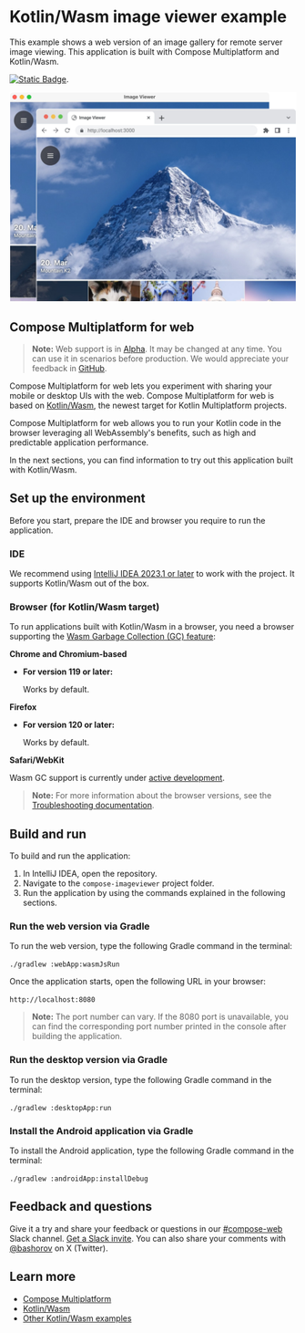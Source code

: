# Kotlin/Wasm image viewer example

This example shows a web version of an image gallery for remote server image viewing. This application is built with Compose Multiplatform and Kotlin/Wasm.

[![Static Badge](https://img.shields.io/badge/online%20demo%20%F0%9F%9A%80-6b57ff?style=for-the-badge)](https://zal.im/wasm/iv).

![](screenshots/imageviewer.png)

## Compose Multiplatform for web

> **Note:**
> Web support is in [Alpha](https://kotlinlang.org/docs/components-stability.html). It may be changed at any time. You can use it in scenarios before production.
> We would appreciate your feedback in [GitHub](https://github.com/JetBrains/compose-multiplatform/issues).

Compose Multiplatform for web lets you experiment with sharing your mobile or desktop UIs with the web. Compose Multiplatform for web is based on [Kotlin/Wasm](https://kotl.in/wasm),
the newest target for Kotlin Multiplatform projects. 

Compose Multiplatform for web allows you to run your Kotlin code in the browser leveraging all WebAssembly's benefits, such as 
high and predictable application performance.

In the next sections, you can find information to try out this application built with Kotlin/Wasm.

## Set up the environment

Before you start, prepare the IDE and browser you require to run the application.

### IDE

We recommend using [IntelliJ IDEA 2023.1 or later](https://www.jetbrains.com/idea/) to work with the project.
It supports Kotlin/Wasm out of the box.

### Browser (for Kotlin/Wasm target)

To run applications built with Kotlin/Wasm in a browser, you need a browser supporting the [Wasm Garbage Collection (GC) feature](https://github.com/WebAssembly/gc):

**Chrome and Chromium-based**

* **For version 119 or later:**

  Works by default.

**Firefox**

* **For version 120 or later:**

  Works by default.

**Safari/WebKit**

Wasm GC support is currently under
[active development](https://bugs.webkit.org/show_bug.cgi?id=247394).

> **Note:**
> For more information about the browser versions, see the [Troubleshooting documentation](https://kotl.in/wasm_help/).

## Build and run

To build and run the application:

1. In IntelliJ IDEA, open the repository.
2. Navigate to the `compose-imageviewer` project folder.
3. Run the application by using the commands explained in the following sections.

### Run the web version via Gradle

To run the web version, type the following Gradle command in the terminal:

`./gradlew :webApp:wasmJsRun`

Once the application starts, open the following URL in your browser:

`http://localhost:8080`

> **Note:**
> The port number can vary. If the 8080 port is unavailable, you can find the corresponding port number printed in the console
> after building the application.

### Run the desktop version via Gradle

To run the desktop version, type the following Gradle command in the terminal:

`./gradlew :desktopApp:run`

### Install the Android application via Gradle

To install the Android application, type the following Gradle command in the terminal:

`./gradlew :androidApp:installDebug`

## Feedback and questions

Give it a try and share your feedback or questions in our [#compose-web](https://slack-chats.kotlinlang.org/c/compose-web) Slack channel.
[Get a Slack invite](https://surveys.jetbrains.com/s3/kotlin-slack-sign-up).
You can also share your comments with [@bashorov](https://twitter.com/bashorov) on X (Twitter).

## Learn more

* [Compose Multiplatform](https://github.com/JetBrains/compose-multiplatform/#compose-multiplatform)
* [Kotlin/Wasm](https://kotl.in/wasm/)
* [Other Kotlin/Wasm examples](https://github.com/Kotlin/kotlin-wasm-examples/tree/main)

